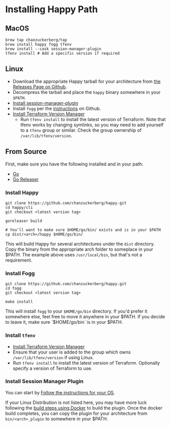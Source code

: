# Installing Happy Path

## MacOS

```
brew tap chanzuckerberg/tap
brew install happy fogg tfenv
brew install --cask session-manager-plugin
tfenv install # Add a specific version if required
```

## Linux

* Download the appropriate Happy tarball for your architecture from [the Releases Page on Github](https://github.com/chanzuckerberg/happy/releases).
* Decompress the tarball and place the `happy` binary somewhere in your `$PATH`.
* [Install session-manager-plugin](https://docs.aws.amazon.com/systems-manager/latest/userguide/session-manager-working-with-install-plugin.html)
* Install `fogg` per the [instructions](https://github.com/chanzuckerberg/fogg#linux) on Github.
* [Install Terraform Version Manager](https://github.com/tfutils/tfenv)
  * Run `tfenv install` to install the latest version of Terraform. Note that tfenv works by changing symlinks, so you may need to add yourself to a `tfenv` group or similar. Check the group ownership of `/var/lib/tfenv/version`.


## From Source

First, make sure you have the following installed and in your path:

* [Go](https://go.dev/doc/install)
* [Go Releaser](https://goreleaser.com/install/)

### Install Happy
```
git clone https://github.com/chanzuckerberg/happy.git
cd happy/cli
git checkout <latest version tag>

goreleaser build

# You'll want to make sure $HOME/go/bin/ exists and is in your $PATH
cp dist/<arch>/happy $HOME/go/bin/

```

This will build Happy for several architectures under the `dist` directory. Copy the binary from the appropriate arch folder to someplace in your $PATH. The example above uses `/usr/local/bin`, but that's not a requirement.

### Install Fogg

```
git clone https://github.com/chanzuckerberg/happy.git
cd fogg
git checkout <latest version tag>

make install
```

This will install `fogg` to your `$HOME/go/bin` directory. If you'd prefer it somewhere else, feel free to move it anywhere in your $PATH. If you decide to leave it, make sure `$HOME/go/bin` is in your $PATH.

### Install `tfenv`

* [Install Terraform Version Manager](https://github.com/tfutils/tfenv)
* Ensure that your user is added to the group which owns `/var/lib/tfenv/version` if using Linux.
* Run `tfenv install` to install the latest version of Terraform. Optionally specify a version of Terraform to use. 


### Install Session Manager Plugin

You can start by [Follow the instructions for your OS](https://docs.aws.amazon.com/systems-manager/latest/userguide/session-manager-working-with-install-plugin.html).

If your Linux Distribution is not listed here, you may have more luck following the [build steps using Docker](https://github.com/aws/session-manager-plugin) to build the plugin. Once the docker build completes, you can copy the plugin for your architecture from `bin/<arch>_plugin` to somewhere in your $PATH.

